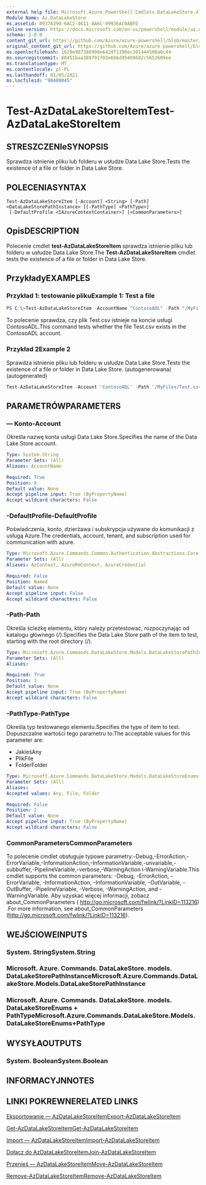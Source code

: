 ```yaml
---
external help file: Microsoft.Azure.PowerShell.Cmdlets.DataLakeStore.dll-Help.xml
Module Name: Az.DataLakeStore
ms.assetid: 0937A390-6AC2-4611-AA6C-99936AC0ABFD
online version: https://docs.microsoft.com/en-us/powershell/module/az.datalakestore/test-azdatalakestoreitem
schema: 2.0.0
content_git_url: https://github.com/Azure/azure-powershell/blob/master/src/DataLakeStore/DataLakeStore/help/Test-AzDataLakeStoreItem.md
original_content_git_url: https://github.com/Azure/azure-powershell/blob/master/src/DataLakeStore/DataLakeStore/help/Test-AzDataLakeStoreItem.md
ms.openlocfilehash: 1629e987386998e642df1390ec391444500a6c44
ms.sourcegitcommit: 68451baa389791703e666d95469602c5652609ee
ms.translationtype: MT
ms.contentlocale: pl-PL
ms.lasthandoff: 01/05/2021
ms.locfileid: "98489045"
---
```

# <span data-ttu-id="1418a-101">Test-AzDataLakeStoreItem</span><span class="sxs-lookup"><span data-stu-id="1418a-101">Test-AzDataLakeStoreItem</span></span>

## <span data-ttu-id="1418a-102">STRESZCZENIe</span><span class="sxs-lookup"><span data-stu-id="1418a-102">SYNOPSIS</span></span>
<span data-ttu-id="1418a-103">Sprawdza istnienie pliku lub folderu w usłudze Data Lake Store.</span><span class="sxs-lookup"><span data-stu-id="1418a-103">Tests the existence of a file or folder in Data Lake Store.</span></span>

## <span data-ttu-id="1418a-104">POLECENIA</span><span class="sxs-lookup"><span data-stu-id="1418a-104">SYNTAX</span></span>

```
Test-AzDataLakeStoreItem [-Account] <String> [-Path] <DataLakeStorePathInstance> [[-PathType] <PathType>]
 [-DefaultProfile <IAzureContextContainer>] [<CommonParameters>]
```

## <span data-ttu-id="1418a-105">Opis</span><span class="sxs-lookup"><span data-stu-id="1418a-105">DESCRIPTION</span></span>
<span data-ttu-id="1418a-106">Polecenie cmdlet **test-AzDataLakeStoreItem** sprawdza istnienie pliku lub folderu w usłudze Data Lake Store.</span><span class="sxs-lookup"><span data-stu-id="1418a-106">The **Test-AzDataLakeStoreItem** cmdlet tests the existence of a file or folder in Data Lake Store.</span></span>

## <span data-ttu-id="1418a-107">Przykłady</span><span class="sxs-lookup"><span data-stu-id="1418a-107">EXAMPLES</span></span>

### <span data-ttu-id="1418a-108">Przykład 1: testowanie pliku</span><span class="sxs-lookup"><span data-stu-id="1418a-108">Example 1: Test a file</span></span>
```powershell
PS C:\>Test-AzDataLakeStoreItem -AccountName "ContosoADL" -Path "/MyFiles/Test.csv"
```

<span data-ttu-id="1418a-109">To polecenie sprawdza, czy plik Test.csv istnieje na koncie usługi ContosoADL.</span><span class="sxs-lookup"><span data-stu-id="1418a-109">This command tests whether the file Test.csv exists in the ContosoADL account.</span></span>

### <span data-ttu-id="1418a-110">Przykład 2</span><span class="sxs-lookup"><span data-stu-id="1418a-110">Example 2</span></span>

<span data-ttu-id="1418a-111">Sprawdza istnienie pliku lub folderu w usłudze Data Lake Store.</span><span class="sxs-lookup"><span data-stu-id="1418a-111">Tests the existence of a file or folder in Data Lake Store.</span></span> <span data-ttu-id="1418a-112">(autogenerowana)</span><span class="sxs-lookup"><span data-stu-id="1418a-112">(autogenerated)</span></span>

<!-- Aladdin Generated Example -->
```powershell
Test-AzDataLakeStoreItem -Account 'ContosoADL' -Path '/MyFiles/Test.csv' -PathType Any
```

## <span data-ttu-id="1418a-113">PARAMETRÓW</span><span class="sxs-lookup"><span data-stu-id="1418a-113">PARAMETERS</span></span>

### <span data-ttu-id="1418a-114">— Konto</span><span class="sxs-lookup"><span data-stu-id="1418a-114">-Account</span></span>
<span data-ttu-id="1418a-115">Określa nazwę konta usługi Data Lake Store.</span><span class="sxs-lookup"><span data-stu-id="1418a-115">Specifies the name of the Data Lake Store account.</span></span>

```yaml
Type: System.String
Parameter Sets: (All)
Aliases: AccountName

Required: True
Position: 0
Default value: None
Accept pipeline input: True (ByPropertyName)
Accept wildcard characters: False
```

### <span data-ttu-id="1418a-116">-DefaultProfile</span><span class="sxs-lookup"><span data-stu-id="1418a-116">-DefaultProfile</span></span>
<span data-ttu-id="1418a-117">Poświadczenia, konto, dzierżawa i subskrypcja używane do komunikacji z usługą Azure.</span><span class="sxs-lookup"><span data-stu-id="1418a-117">The credentials, account, tenant, and subscription used for communication with azure.</span></span>

```yaml
Type: Microsoft.Azure.Commands.Common.Authentication.Abstractions.Core.IAzureContextContainer
Parameter Sets: (All)
Aliases: AzContext, AzureRmContext, AzureCredential

Required: False
Position: Named
Default value: None
Accept pipeline input: False
Accept wildcard characters: False
```

### <span data-ttu-id="1418a-118">-Path</span><span class="sxs-lookup"><span data-stu-id="1418a-118">-Path</span></span>
<span data-ttu-id="1418a-119">Określa ścieżkę elementu, który należy przetestować, rozpoczynając od katalogu głównego (/).</span><span class="sxs-lookup"><span data-stu-id="1418a-119">Specifies the Data Lake Store path of the item to test, starting with the root directory (/).</span></span>

```yaml
Type: Microsoft.Azure.Commands.DataLakeStore.Models.DataLakeStorePathInstance
Parameter Sets: (All)
Aliases:

Required: True
Position: 1
Default value: None
Accept pipeline input: True (ByPropertyName)
Accept wildcard characters: False
```

### <span data-ttu-id="1418a-120">-PathType</span><span class="sxs-lookup"><span data-stu-id="1418a-120">-PathType</span></span>
<span data-ttu-id="1418a-121">Określa typ testowanego elementu.</span><span class="sxs-lookup"><span data-stu-id="1418a-121">Specifies the type of item to test.</span></span>
<span data-ttu-id="1418a-122">Dopuszczalne wartości tego parametru to:</span><span class="sxs-lookup"><span data-stu-id="1418a-122">The acceptable values for this parameter are:</span></span>
- <span data-ttu-id="1418a-123">Jakieś</span><span class="sxs-lookup"><span data-stu-id="1418a-123">Any</span></span> 
- <span data-ttu-id="1418a-124">Plik</span><span class="sxs-lookup"><span data-stu-id="1418a-124">File</span></span> 
- <span data-ttu-id="1418a-125">Folder</span><span class="sxs-lookup"><span data-stu-id="1418a-125">Folder</span></span>

```yaml
Type: Microsoft.Azure.Commands.DataLakeStore.Models.DataLakeStoreEnums+PathType
Parameter Sets: (All)
Aliases:
Accepted values: Any, File, Folder

Required: False
Position: 2
Default value: None
Accept pipeline input: True (ByPropertyName)
Accept wildcard characters: False
```

### <span data-ttu-id="1418a-126">CommonParameters</span><span class="sxs-lookup"><span data-stu-id="1418a-126">CommonParameters</span></span>
<span data-ttu-id="1418a-127">To polecenie cmdlet obsługuje typowe parametry:-Debug,-ErrorAction,-ErrorVariable,-InformationAction,-InformationVariable,-unvariable,-subbuffer,-PipelineVariable,-verbose,-WarningAction i-WarningVariable.</span><span class="sxs-lookup"><span data-stu-id="1418a-127">This cmdlet supports the common parameters: -Debug, -ErrorAction, -ErrorVariable, -InformationAction, -InformationVariable, -OutVariable, -OutBuffer, -PipelineVariable, -Verbose, -WarningAction, and -WarningVariable.</span></span> <span data-ttu-id="1418a-128">Aby uzyskać więcej informacji, zobacz about_CommonParameters ( http://go.microsoft.com/fwlink/?LinkID=113216) .</span><span class="sxs-lookup"><span data-stu-id="1418a-128">For more information, see about_CommonParameters (http://go.microsoft.com/fwlink/?LinkID=113216).</span></span>

## <span data-ttu-id="1418a-129">WEJŚCIOWE</span><span class="sxs-lookup"><span data-stu-id="1418a-129">INPUTS</span></span>

### <span data-ttu-id="1418a-130">System. String</span><span class="sxs-lookup"><span data-stu-id="1418a-130">System.String</span></span>

### <span data-ttu-id="1418a-131">Microsoft. Azure. Commands. DataLakeStore. models. DataLakeStorePathInstance</span><span class="sxs-lookup"><span data-stu-id="1418a-131">Microsoft.Azure.Commands.DataLakeStore.Models.DataLakeStorePathInstance</span></span>

### <span data-ttu-id="1418a-132">Microsoft. Azure. Commands. DataLakeStore. models. DataLakeStoreEnums + PathType</span><span class="sxs-lookup"><span data-stu-id="1418a-132">Microsoft.Azure.Commands.DataLakeStore.Models.DataLakeStoreEnums+PathType</span></span>

## <span data-ttu-id="1418a-133">WYSYŁA</span><span class="sxs-lookup"><span data-stu-id="1418a-133">OUTPUTS</span></span>

### <span data-ttu-id="1418a-134">System. Boolean</span><span class="sxs-lookup"><span data-stu-id="1418a-134">System.Boolean</span></span>

## <span data-ttu-id="1418a-135">INFORMACYJN</span><span class="sxs-lookup"><span data-stu-id="1418a-135">NOTES</span></span>

## <span data-ttu-id="1418a-136">LINKI POKREWNE</span><span class="sxs-lookup"><span data-stu-id="1418a-136">RELATED LINKS</span></span>

[<span data-ttu-id="1418a-137">Eksportowanie — AzDataLakeStoreItem</span><span class="sxs-lookup"><span data-stu-id="1418a-137">Export-AzDataLakeStoreItem</span></span>](./Export-AzDataLakeStoreItem.md)

[<span data-ttu-id="1418a-138">Get-AzDataLakeStoreItem</span><span class="sxs-lookup"><span data-stu-id="1418a-138">Get-AzDataLakeStoreItem</span></span>](./Get-AzDataLakeStoreItem.md)

[<span data-ttu-id="1418a-139">Import — AzDataLakeStoreItem</span><span class="sxs-lookup"><span data-stu-id="1418a-139">Import-AzDataLakeStoreItem</span></span>](./Import-AzDataLakeStoreItem.md)

[<span data-ttu-id="1418a-140">Dołącz do AzDataLakeStoreItem</span><span class="sxs-lookup"><span data-stu-id="1418a-140">Join-AzDataLakeStoreItem</span></span>](./Join-AzDataLakeStoreItem.md)

[<span data-ttu-id="1418a-141">Przenieś — AzDataLakeStoreItem</span><span class="sxs-lookup"><span data-stu-id="1418a-141">Move-AzDataLakeStoreItem</span></span>](./Move-AzDataLakeStoreItem.md)

[<span data-ttu-id="1418a-142">Remove-AzDataLakeStoreItem</span><span class="sxs-lookup"><span data-stu-id="1418a-142">Remove-AzDataLakeStoreItem</span></span>](./Remove-AzDataLakeStoreItem.md)


